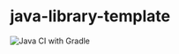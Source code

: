 # java-library-template

![Java CI with Gradle](https://github.com/pauldaniv/java-library-template/workflows/Java%20CI%20with%20Gradle/badge.svg)
